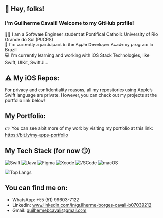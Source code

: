 ## 👋 Hey, folks! 

<h3>I'm Guilherme Cavali! Welcome to my GitHub profile!</h3>

👨‍💻 I am a Software Engineer student at Pontifical Catholic University of Rio Grande do Sul (PUCRS)</br>
🍎 I'm currently a participant in the Apple Developer Academy program in Brazil</br>
💻 I'm currently learning and working with iOS Stack Technologies, like Swift, UIKit, SwiftUI...

## ⚠️ My iOS Repos:

For privacy and confidentiality reasons, all my repositories using Apple’s Swift language are private. However, you can check out my projects at the portfolio link below!

## My Portfolio:

👉 You can see a bit more of my work by visiting my portfolio at this link: https://bit.ly/my-apps-portfolio

## My Tech Stack (for now 😏)

![Swift](https://img.shields.io/badge/swift-F54A2A?style=for-the-badge&logo=swift&logoColor=white)
![Java](https://img.shields.io/badge/java-%23ED8B00.svg?style=for-the-badge&logo=openjdk&logoColor=white)
![Figma](https://img.shields.io/badge/figma-%23F24E1E.svg?style=for-the-badge&logo=figma&logoColor=white)
![Xcode](https://img.shields.io/badge/Xcode-007ACC?style=for-the-badge&logo=Xcode&logoColor=white)
![VSCode](https://img.shields.io/badge/VSCode-0078D4?style=for-the-badge&logo=visual%20studio%20code&logoColor=white)
![macOS](https://img.shields.io/badge/mac%20os-000000?style=for-the-badge&logo=macos&logoColor=F0F0F0)

![Top Langs](https://github-readme-stats.vercel.app/api/top-langs/?username=guilhermebcavali&layout=compact)

## You can find me on:

- WhatsApp: +55 (51) 99603-7122
- Linkedin: www.linkedin.com/in/guilherme-borges-cavali-b07039212
- Gmail: guilhermebcavali@gmail.com
<!---
![snake animation](https://github.com/<guilhermebcavali>/<guilhermebcavali>/blob/output/github-contribution-grid-snake.gif)

![Anurag's GitHub stats](https://github-readme-stats.vercel.app/api?username=guilhermebcavali&show_icons=true&theme=radical)

-->
